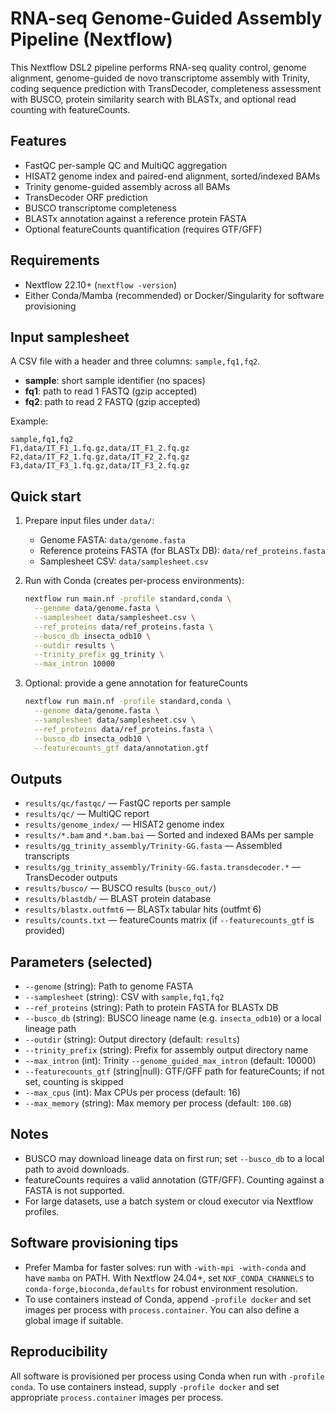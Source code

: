 # RNA-seq Genome-Guided Assembly Pipeline (Nextflow)

This Nextflow DSL2 pipeline performs RNA-seq quality control, genome alignment, genome-guided de novo transcriptome assembly with Trinity, coding sequence prediction with TransDecoder, completeness assessment with BUSCO, protein similarity search with BLASTx, and optional read counting with featureCounts.

## Features
- FastQC per-sample QC and MultiQC aggregation
- HISAT2 genome index and paired-end alignment, sorted/indexed BAMs
- Trinity genome-guided assembly across all BAMs
- TransDecoder ORF prediction
- BUSCO transcriptome completeness
- BLASTx annotation against a reference protein FASTA
- Optional featureCounts quantification (requires GTF/GFF)

## Requirements
- Nextflow 22.10+ (`nextflow -version`)
- Either Conda/Mamba (recommended) or Docker/Singularity for software provisioning

## Input samplesheet
A CSV file with a header and three columns: `sample,fq1,fq2`.
- **sample**: short sample identifier (no spaces)
- **fq1**: path to read 1 FASTQ (gzip accepted)
- **fq2**: path to read 2 FASTQ (gzip accepted)

Example:
```csv
sample,fq1,fq2
F1,data/IT_F1_1.fq.gz,data/IT_F1_2.fq.gz
F2,data/IT_F2_1.fq.gz,data/IT_F2_2.fq.gz
F3,data/IT_F3_1.fq.gz,data/IT_F3_2.fq.gz
```

## Quick start
1. Prepare input files under `data/`:
   - Genome FASTA: `data/genome.fasta`
   - Reference proteins FASTA (for BLASTx DB): `data/ref_proteins.fasta`
   - Samplesheet CSV: `data/samplesheet.csv`

2. Run with Conda (creates per-process environments):

   ```bash
   nextflow run main.nf -profile standard,conda \
     --genome data/genome.fasta \
     --samplesheet data/samplesheet.csv \
     --ref_proteins data/ref_proteins.fasta \
     --busco_db insecta_odb10 \
     --outdir results \
     --trinity_prefix gg_trinity \
     --max_intron 10000
   ```

3. Optional: provide a gene annotation for featureCounts

   ```bash
   nextflow run main.nf -profile standard,conda \
     --genome data/genome.fasta \
     --samplesheet data/samplesheet.csv \
     --ref_proteins data/ref_proteins.fasta \
     --busco_db insecta_odb10 \
     --featurecounts_gtf data/annotation.gtf
   ```

## Outputs
- `results/qc/fastqc/` — FastQC reports per sample
- `results/qc/` — MultiQC report
- `results/genome_index/` — HISAT2 genome index
- `results/*.bam` and `*.bam.bai` — Sorted and indexed BAMs per sample
- `results/gg_trinity_assembly/Trinity-GG.fasta` — Assembled transcripts
- `results/gg_trinity_assembly/Trinity-GG.fasta.transdecoder.*` — TransDecoder outputs
- `results/busco/` — BUSCO results (`busco_out/`)
- `results/blastdb/` — BLAST protein database
- `results/blastx.outfmt6` — BLASTx tabular hits (outfmt 6)
- `results/counts.txt` — featureCounts matrix (if `--featurecounts_gtf` is provided)

## Parameters (selected)
- `--genome` (string): Path to genome FASTA
- `--samplesheet` (string): CSV with `sample,fq1,fq2`
- `--ref_proteins` (string): Path to protein FASTA for BLASTx DB
- `--busco_db` (string): BUSCO lineage name (e.g. `insecta_odb10`) or a local lineage path
- `--outdir` (string): Output directory (default: `results`)
- `--trinity_prefix` (string): Prefix for assembly output directory name
- `--max_intron` (int): Trinity `--genome_guided_max_intron` (default: 10000)
- `--featurecounts_gtf` (string|null): GTF/GFF path for featureCounts; if not set, counting is skipped
- `--max_cpus` (int): Max CPUs per process (default: 16)
- `--max_memory` (string): Max memory per process (default: `100.GB`)

## Notes
- BUSCO may download lineage data on first run; set `--busco_db` to a local path to avoid downloads.
- featureCounts requires a valid annotation (GTF/GFF). Counting against a FASTA is not supported.
- For large datasets, use a batch system or cloud executor via Nextflow profiles.

## Software provisioning tips
- Prefer Mamba for faster solves: run with `-with-mpi -with-conda` and have `mamba` on PATH. With Nextflow 24.04+, set `NXF_CONDA_CHANNELS` to `conda-forge,bioconda,defaults` for robust environment resolution.
- To use containers instead of Conda, append `-profile docker` and set images per process with `process.container`. You can also define a global image if suitable.

## Reproducibility
All software is provisioned per process using Conda when run with `-profile conda`. To use containers instead, supply `-profile docker` and set appropriate `process.container` images per process.